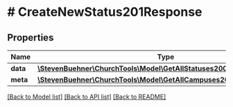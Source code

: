 # # CreateNewStatus201Response

## Properties

Name | Type | Description | Notes
------------ | ------------- | ------------- | -------------
**data** | [**\StevenBuehner\ChurchTools\Model\GetAllStatuses200ResponseDataInner**](GetAllStatuses200ResponseDataInner.md) |  | [optional]
**meta** | [**\StevenBuehner\ChurchTools\Model\GetAllCampuses200ResponseMeta**](GetAllCampuses200ResponseMeta.md) |  | [optional]

[[Back to Model list]](../../README.md#models) [[Back to API list]](../../README.md#endpoints) [[Back to README]](../../README.md)

